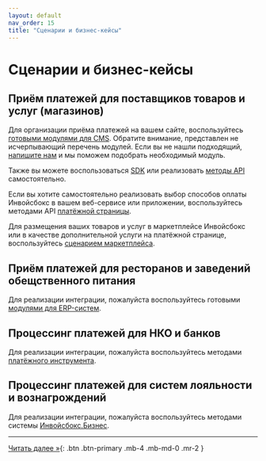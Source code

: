 ```yaml
---
layout: default
nav_order: 15
title: "Сценарии и бизнес-кейсы"
---
```


# Сценарии и бизнес-кейсы

## Приём платежей для поставщиков товаров и услуг (магазинов)

Для организации приёма платежей на вашем сайте, воспользуйтесь [готовыми модулями для CMS](/docs/merchant/cms).
Обратите внимание, представлен не исчерпывающий перечень модулей. Если вы не нашли подходящий, [напишите нам](https://www.invoicebox.ru/ru/contacts/feedback.html) и
мы поможем подобрать необходимый модуль.

Также вы можете воспользоваться [SDK](/docs/merchant/sdk) или реализовать [методы API](/docs/merchant) самостоятельно.

Если вы хотите самостоятельно реализовать выбор способов оплаты Инвойсбокс в вашем веб-сервисе или приложении, воспользуйтесь методами API [платёжной страницы](/docs/merchant/guarantee).

Для размещения ваших товаров и услуг в маркетплейсе Инвойсбокс или в качестве дополнительной услуги на платёжной странице, воспользуйтесь [сценарием маркетплейса](/docs/marketplace).

## Приём платежей для ресторанов и заведений обещственного питания

Для реализации интеграции, пожалуйста воспользуйтесь готовыми [модулями для ERP-систем](/docs/merchant/erp).

## Процессинг платежей для НКО и банков

Для реализации интеграции, пожалуйста воспользуйтесь методами [платёжного инструмента](/docs/payment).

## Процессинг платежей для систем лояльности и вознагрождений

Для реализации интеграции, пожалуйста воспользуйтесь методами системы [Инвойсбокс.Бизнес](/docs/business).


---

[Читать далее &raquo;](/docs/definition/){: .btn .btn-primary .mb-4 .mb-md-0 .mr-2 }
